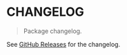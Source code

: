# CHANGELOG

> Package changelog.

See [GitHub Releases](https://github.com/stdlib-js/blas-ext-base-gnansum/releases) for the changelog.